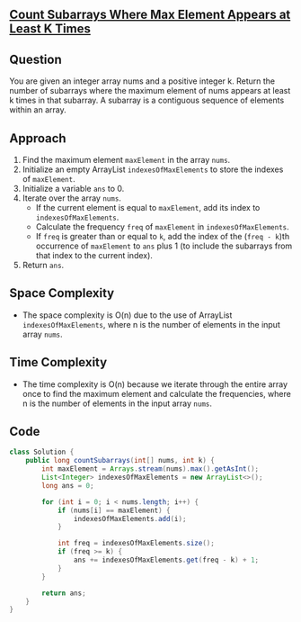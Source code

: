 ## [Count Subarrays Where Max Element Appears at Least K Times](https://leetcode.com/problems/count-subarrays-where-max-element-appears-at-least-k-times/?envType=daily-question&envId=2024-03-29)

## Question
You are given an integer array nums and a positive integer k. Return the number of subarrays where the maximum element of nums appears at least k times in that subarray. A subarray is a contiguous sequence of elements within an array.

## Approach
1. Find the maximum element `maxElement` in the array `nums`.
2. Initialize an empty ArrayList `indexesOfMaxElements` to store the indexes of `maxElement`.
3. Initialize a variable `ans` to 0.
4. Iterate over the array `nums`.
   - If the current element is equal to `maxElement`, add its index to `indexesOfMaxElements`.
   - Calculate the frequency `freq` of `maxElement` in `indexesOfMaxElements`.
   - If `freq` is greater than or equal to `k`, add the index of the (`freq - k`)th occurrence of `maxElement` to `ans` plus 1 (to include the subarrays from that index to the current index).
5. Return `ans`.

## Space Complexity
- The space complexity is O(n) due to the use of ArrayList `indexesOfMaxElements`, where n is the number of elements in the input array `nums`.

## Time Complexity
- The time complexity is O(n) because we iterate through the entire array once to find the maximum element and calculate the frequencies, where n is the number of elements in the input array `nums`.

## Code
```java
class Solution {
    public long countSubarrays(int[] nums, int k) {
        int maxElement = Arrays.stream(nums).max().getAsInt();
        List<Integer> indexesOfMaxElements = new ArrayList<>();
        long ans = 0;

        for (int i = 0; i < nums.length; i++) {
            if (nums[i] == maxElement) {
                indexesOfMaxElements.add(i);
            }

            int freq = indexesOfMaxElements.size();
            if (freq >= k) {
                ans += indexesOfMaxElements.get(freq - k) + 1;
            }
        }

        return ans;
    }
}
